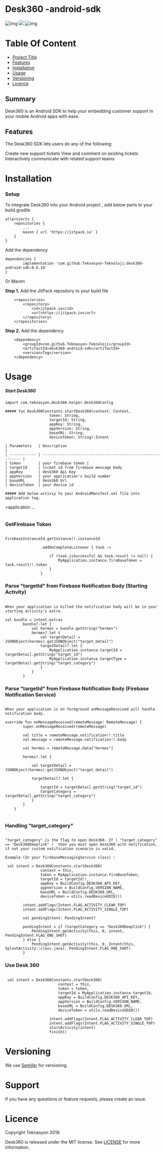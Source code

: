 # Desk360 -android-sdk

 ![img](https://img.shields.io/badge/kotlin-v1.3.50-brightgreen.svg?logoColor=orange&logo=kotlin)   [![](https://jitpack.io/v/Teknasyon-Teknoloji/desk360-android-sdk.svg)](https://jitpack.io/#Teknasyon-Teknoloji/desk360-android-sdk) ![img](https://img.shields.io/badge/Sdk-14+-brightgreen.svg?logoColor=orange)



# Table Of Content			

- [Project Title](#Summary)
- [Features](#Features)
- [Installation](#Installation)
- [Usage](#Usage)
- [Versioning](#Versioning) 
- [Licence](#Licence)

## Summary

Desk360 is an Android SDK to help your embedding customer support in your mobile Android apps with ease.

## Features

The Desk360 SDK lets users do any of the following:

Create new support tickets
View and comment on existing tickets
Interactively communicate with related support teams



# Installation



### Setup

To integrate Desk360 into your Android project , add below parts to your  build.gradlle

```
allprojects {
	repositories {
		...
		maven { url 'https://jitpack.io' }
	}
}
```

Add the dependency

```
dependencies {
        implementation 'com.github.Teknasyon-Teknoloji:desk360-android-sdk:0.6.10'
}
```



Or Maven

**Step 1.** Add the JitPack repository to your build file

```markup
	<repositories>
		<repository>
		    <id>jitpack.io</id>
		    <url>https://jitpack.io</url>
		</repository>
	</repositories>
```

**Step 2.** Add the dependency



```markup
	<dependency>
	    <groupId>com.github.Teknasyon-Teknoloji</groupId>
	    <artifactId>desk360-android-sdk</artifactId>
	    <version>Tag</version>
	</dependency>
```



# Usage



##### Start Desk360 #####

```
import com.teknasyon.desk360.helper.Desk360Config
```

```
##### fun Desk360Constants.startDesk360(context: Context,
					token: String,
					targetId: String,
					appKey: String,
					appVersion: String,
					baseURL: String,
					deviceToken: String):Intent

| Parameters   | Description                                                  |
| ------------ | ------------------------------------------------------------ |
| token        | your firebase token |
| targetId     | ticket id from firebase message body  
| appKey       | desk360 Api Key
| appVersion   | your application's build number
| baseURL      | desk360 Url
| deviceToken  | your device id

##### Add below activiy to your AndroidManifest.xml file into application tag.

```
<application
	...
	<activity
     android:name="com.teknasyon.desk360.view.activity.Desk360BaseActivity"
     android:windowSoftInputMode="stateHidden|adjustResize"/>
</application>
```

```
### GetFirebase Token
```

FirebaseInstanceId.getInstance().instanceId

                .addOnCompleteListener { task ->
		
                    if (task.isSuccessful && task.result != null) {
                        MyApplication.instance.fireBaseToken = task.result!!.token
                    }
                }	

```
### Parse "targetId" from Firebase Notification Body (Starting Activity)
```

When your application is killed the notification body will be in your starting activity's extra.

val bundle = intent.extras
        bundle?.let {
            val hermes = bundle.getString("hermes")
            hermes?.let {
                val targetDetail = JSONObject(hermes).getJSONObject("target_detail")
                targetDetail?.let {
                    MyApplication.instance.targetId = targetDetail.getString("target_id")
                    MyApplication.instance.targetType = targetDetail.getString("target_category")
                }
            }
        }

```
### Parse "targetId" from Firebase Notification Body (Firebase Notification Service)
```

When your application is on foreground onMessageReceived will handle notification body.

override fun onMessageReceived(remoteMessage: RemoteMessage) {
        super.onMessageReceived(remoteMessage)

        val title = remoteMessage.notification!!.title
        val message = remoteMessage.notification!!.body

        val hermes = remoteMessage.data["hermes"]

        hermes?.let {

            val targetDetail = JSONObject(hermes).getJSONObject("target_detail")

            targetDetail?.let {

                targetId = targetDetail.getString("target_id")
                targetCategory = targetDetail.getString("target_category")
            }
        }
    }
    
```
### Handling "target_category"
```

"target_category" is the flag to open Desk360. If ( "target_category" == "Desk360Deeplink" )  then you must open Desk360 with notification, if not your custom notification scenario is valid.

Example (In your firebaseMessagingService class) :

 val intent = Desk360Constants.startDesk360(
                context = this,
                token = MyApplication.instance.fireBaseToken,
                targetId = targetId!!,
                appKey = BuildConfig.DESK360_API_KEY,
                appVersion = BuildConfig.VERSION_NAME,
                baseURL = BuildConfig.DESK360_URL,
                deviceToken = utils.readDeviceUDID())

        intent.addFlags(Intent.FLAG_ACTIVITY_CLEAR_TOP)
        intent.addFlags(Intent.FLAG_ACTIVITY_SINGLE_TOP)

        val pendingIntent: PendingIntent?

        pendingIntent = if (targetCategory == "Desk360Deeplink") {
            PendingIntent.getActivity(this, 0, intent, PendingIntent.FLAG_ONE_SHOT)
        } else {
            PendingIntent.getActivity(this, 0, Intent(this, SplashActivity::class.java), PendingIntent.FLAG_ONE_SHOT)
        }

```
### Use Desk 360
```

 val intent = Desk360Constants.startDesk360(
                        context = this,
                        token = token,
                        targetId = MyApplication.instance.targetId,
                        appKey = BuildConfig.DESK360_API_KEY,
                        appVersion = BuildConfig.VERSION_NAME,
                        baseURL = BuildConfig.DESK360_URL,
                        deviceToken = utils.readDeviceUDID())
			
                	intent.addFlags(Intent.FLAG_ACTIVITY_CLEAR_TOP)
                	intent.addFlags(Intent.FLAG_ACTIVITY_SINGLE_TOP)
                	startActivity(intent)
                	finish()			
```

# Versioning

We use [SemVer](http://semver.org/) for versioning.



# Support

If you have any questions or feature requests, please create an issue.


# Licence

Copyright Teknasyon 2019.

Desk360 is released under the MIT license. See [LICENSE](https://github.com/Teknasyon-Teknoloji/desk360-android-sdk/blob/master/LICENSE)  for more information.
